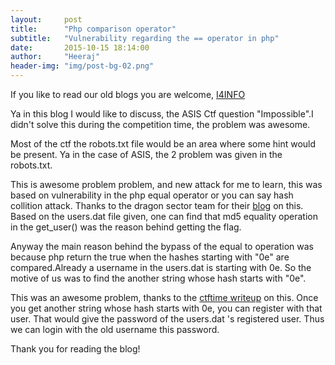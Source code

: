 ```yaml
---
layout:     post
title:      "Php comparison operator"
subtitle:   "Vulnerability regarding the == operator in php"
date:       2015-10-15 18:14:00
author:     "Heeraj"
header-img: "img/post-bg-02.png"
---
```

<p> If you like to read our old blogs you are welcome, <a href="http://heeraj123.wordpress.com">I4INFO</a> </p>

<p>Ya in this blog I would like to discuss, the ASIS Ctf question "Impossible".I didn't solve this during the competition time, the problem was awesome. </p>

<p>Most of the ctf the robots.txt file would be an area where some hint would be present. Ya in the case of ASIS, the 2 problem was given in the robots.txt.</p>

<p>This is awesome problem problem, and new attack for me to learn, this was based on vulnerability in the php equal operator or you can say hash collition attack. Thanks to the dragon sector team for their <a href="http://gynvael.coldwind.pl/?id=492">blog</a> on this. Based on the users.dat file given, one can find that md5 equality operation in the get_user() was the reason behind getting the flag.</p>

<p>Anyway the main reason behind the bypass of the equal to operation was because php return the true when the hashes starting with "0e" are compared.Already a username in the users.dat is starting with 0e. So the motive of us was to find the another string whose hash starts with "0e".</p>

<p>This was an awesome problem, thanks to the <a href="http://nandynarwhals.org/2015/10/12/asis-ctf-finals-2015-impossible-web/"> ctftime writeup</a> on this. Once you get another string whose hash starts with 0e, you can register with that user. That would give the password of the users.dat 's registered user. Thus we can login with the old username this password.</p>

<p>Thank you for reading the blog! </p>
